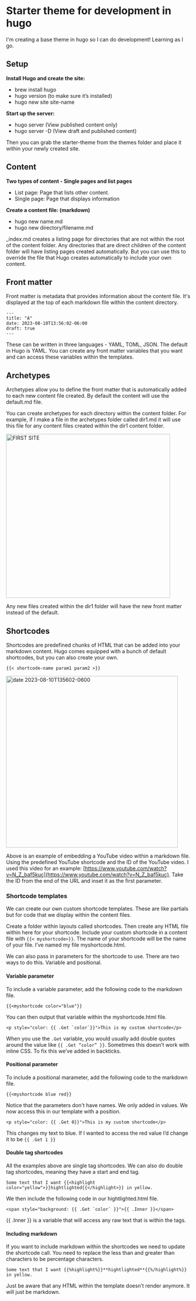 # Starter theme for development in hugo

I'm creating a base theme in hugo so I can do development! Learning as I go. 
## Setup
**Install Hugo and create the site:**
- brew install hugo
- hugo version (to make sure it’s installed)
- hugo new site site-name

**Start up the server:**
- hugo server (View published content only)
- hugo server -D (View draft and published content)

Then you can grab the starter-theme from the themes folder and place it within your newly created site.

## Content
**Two types of content - Single pages and list pages**
- List page: Page that lists other content.
- Single page: Page that displays information

**Create a content file: (markdown)**
- hugo new name.md
- hugo new directory/filename.md

_index.md creates a listing page for directories that are not within the root of the content folder. Any directories that are direct children of the content folder will have listing pages created automatically. But you can use this to override the file that Hugo creates automatically to include your own content. 

## Front matter
Front matter is metadata that provides information about the content file. It's displayed at the top of each markdown file within the content directory. 

```
---
title: "A"
date: 2023-08-10T13:56:02-06:00
draft: true
---
```

These can be written in three languages - YAML, TOML, JSON. The default in Hugo is YAML. You can create any front matter variables that you want and can access these variables within the templates. 

## Archetypes
Archetypes allow you to define the front matter that is automatically added to each new content file created. By default the content will use the default.md file.

You can create archetypes for each directory within the content folder. For example, if I make a file in the archetypes folder called dir1.md it will use this file for any content files created within the dir1 content folder.

<img width="448" alt="FIRST SITE" src="https://github.com/danaalgot/hugo-base-site/assets/36510178/ad342987-2ad5-4a62-828d-f64523643655">

Any new files created within the dir1 folder will have the new front matter instead of the default. 

## Shortcodes

Shortcodes are predefined chunks of HTML that can be added into your markdown content. Hugo comes equipped with a bunch of default shortcodes, but you can also create your own. 
```
{{< shortcode-name param1 param2 >}}
```
<img width="469" alt="date 2023-08-10T135602-0600" src="https://github.com/danaalgot/hugo-base-site/assets/36510178/fb57ea17-3fbf-42b5-b744-5902b28fb5f7">

Above is an example of embedding a YouTube video within a markdown file. Using the predefined YouTube shortcode and the ID of the YouTube video. I used this video for an example: [https://www.youtube.com/watch?v=N_Z_baf5kuc](https://www.youtube.com/watch?v=N_Z_baf5kuc). Take the ID from the end of the URL and inset it as the first parameter. 

### Shortcode templates
We can create our own custom shortcode templates. These are like partials but for code that we display within the content files. 

Create a folder within layouts called shortcodes. Then create any HTML file within here for your shortcode. Include your custom shortcode in a content file with ```{{< myshortcode>}}```. The name of your shortcode will be the name of your file. I’ve named my file myshortcode.html. 

We can also pass in parameters for the shortcode to use. There are two ways to do this. Variable and positional. 

#### Variable parameter
To include a variable parameter, add the following code to the markdown file. 
```
{{<myshortcode color="blue"}}
```
You can then output that variable within the myshortcode.html file.
```
<p style="color: {{ .Get `color`}}">This is my custom shortcode</p>
```
When you use the ```.Get``` variable, you would usually add double quotes around the value like ```{{ .Get “color” }}```. Sometimes this doesn’t work with inline CSS. To fix this we’ve added in backticks.

#### Positional parameter
To include a positional marameter, add the following code to the markdown file. 
```
{{<myshortcode blue red}}
```
Notice that the parameters don't have names. We only added in values. We now access this in our template with a position. 
```
<p style="color: {{ .Get 0}}">This is my custom shortcode</p>
```
This changes my text to blue. If I wanted to access the red value I’d change it to be ```{{ .Get 1 }}```

#### Double tag shortcodes
All the examples above are single tag shortcodes. We can also do double tag shortcodes, meaning they have a start and end tag. 
```
Some text that I want {{<highlight color="yellow">}}hightlighted{{</highlight>}} in yellow.
```
We then include the following code in our hightlighted.html file.
```
<span style="background: {{ .Get `color` }}">{{ .Inner }}</span>
```
{{ .Inner }} is a variable that will access any raw text that is within the tags. 

#### Including markdown
If you want to include markdown within the shortcodes we need to update the shortcode call. You need to replace the less than and greater than characters to be percentage characters. 
```
Some text that I want {{%highlight%}}**hightlighted**{{%/highlight%}} in yellow.
```
Just be aware that any HTML within the template doesn’t render anymore. It will just be markdown. 

